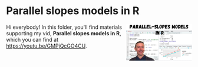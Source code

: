 # Parallel slopes models in R
[<img src="parallel thumb.jpg" align="right" height="100" />](<https://youtu.be/GMPjQcGO4CU>)

Hi everybody! In this folder, you'll find materials supporting my vid, **Parallel slopes models in R**, which you can find at <https://youtu.be/GMPjQcGO4CU>. 